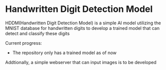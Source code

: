 
# Handwritten Digit Detection Model
HDDM(Handwritten Digit Detection Model) is a simple AI model utilizing the MNIST database for handwritten digits to develop a trained model that can detect and classify these digits

Current progress:
- The repository only has a trained model as of now

Addtionally, a simple webserver that can input images is to be developed 


